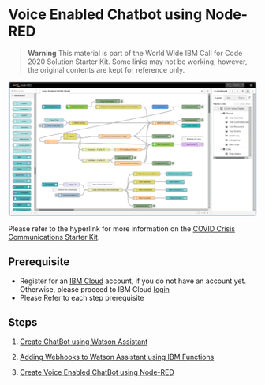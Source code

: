 # Voice Enabled Chatbot using Node-RED

> **Warning**
>This material is part of the World Wide IBM Call for Code 2020 Solution Starter Kit.  Some links may not be working, however, the original contents are kept for reference only.


![Node RED](docs/Solution-Starter-Kit-Communication-2020/node-red/images/Node-RED-COVIDChatBot-flow.png)

Please refer to the hyperlink for more information on the [COVID Crisis Communications Starter Kit](docs/Solution-Starter-Kit-Communication-2020/README.md).

## Prerequisite

- Register for an [IBM Cloud](https://cloud.ibm.com/registration) account, if you do not have an account yet. Otherwise, please proceed to IBM Cloud [login](https://cloud.ibm.com/login)
- Please Refer to each step prerequisite

## Steps
    
1. [Create ChatBot using Watson Assistant](./Solution-Starter-Kit-Communication-2020/assistant/README.md)
    
2. [Adding Webhooks to Watson Assistant using IBM Functions](Solution-Starter-Kit-Communication-2020/webhook/README.md)

3. [Create Voice Enabled ChatBot using Node-RED](Solution-Starter-Kit-Communication-2020/node-red/README.md)